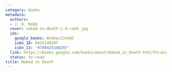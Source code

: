 ```yaml
---
category: books
metadata:
  authors:
  - J. D. Robb
  cover: naked-in-death-j-d-robb.jpg
  ids:
    google_books: WvGkac3JvhkC
    isbn_10: 0425148297
    isbn_13: '9780425148297'
  link: https://books.google.com/books/about/Naked_in_Death.html?hl=&id=WvGkac3JvhkC
  status: to-read
title: Naked in Death
---
```

